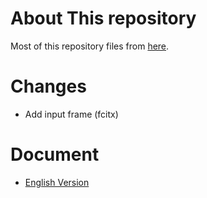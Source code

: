 # About This  repository
Most of this repository files from [here](https://github.com/LukeSmithxyz/voidrice).

# Changes

- Add input frame (fcitx)
# Document

- [English Version](https://larbs.xyz/larbs_readme.pdf)


